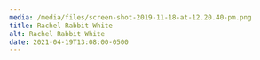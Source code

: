 ```yaml
---
media: /media/files/screen-shot-2019-11-18-at-12.20.40-pm.png
title: Rachel Rabbit White
alt: Rachel Rabbit White
date: 2021-04-19T13:08:00-0500
---
```

